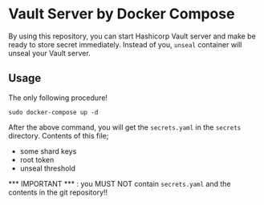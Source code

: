# Vault Server by Docker Compose
By using this repository, you can start Hashicorp Vault server and make be ready to store secret immediately. Instead of you, `unseal` container will unseal your Vault server.

## Usage
The only following procedure!

```
sudo docker-compose up -d
```

After the above command, you will get the `secrets.yaml` in the `secrets` directory. Contents of this file;

* some shard keys
* root token
* unseal threshold

*** IMPORTANT *** : you MUST NOT contain `secrets.yaml` and the contents in the git repository!!
